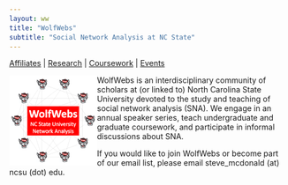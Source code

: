 ```yaml
---
layout: ww
title: "WolfWebs"
subtitle: "Social Network Analysis at NC State"
---
```

[Affiliates](/WolfWebs/affiliates.html) | [Research](/WolfWebs/research.html) | [Coursework](/WolfWebs/coursework.html) | [Events](/WolfWebs/events.html)

<img align="left" src="logo_small.png">

WolfWebs is an interdisciplinary community of scholars at (or linked to) North Carolina State University devoted to the study and teaching of social network analysis (SNA). We engage in an annual speaker series, teach undergraduate and graduate coursework, and participate in informal discussions about SNA. 

If you would like to join WolfWebs or become part of our email list, please email steve_mcdonald (at) ncsu (dot) edu. 
